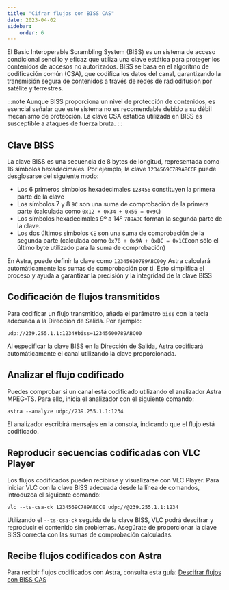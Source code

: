 ```yaml
---
title: "Cifrar flujos con BISS CAS"
date: 2023-04-02
sidebar:
    order: 6
---
```


El Basic Interoperable Scrambling System (BISS) es un sistema de acceso condicional sencillo y eficaz que utiliza una clave estática para proteger los contenidos de accesos no autorizados. BISS se basa en el algoritmo de codificación común (CSA), que codifica los datos del canal, garantizando la transmisión segura de contenidos a través de redes de radiodifusión por satélite y terrestres.

:::note
Aunque BISS proporciona un nivel de protección de contenidos, es esencial señalar que este sistema no es recomendable debido a su débil mecanismo de protección. La clave CSA estática utilizada en BISS es susceptible a ataques de fuerza bruta.
:::

## Clave BISS[](https://help.cesbo.com/astra/delivery/cas/encrypt-streams-with-biss-cas#biss-key)

La clave BISS es una secuencia de 8 bytes de longitud, representada como 16 símbolos hexadecimales. Por ejemplo, la clave `1234569C789ABCCE` puede desglosarse del siguiente modo:

- Los 6 primeros símbolos hexadecimales `123456` constituyen la primera parte de la clave
- Los símbolos 7 y 8 `9C` son una suma de comprobación de la primera parte (calculada como `0x12 + 0x34 + 0x56 = 0x9C`)
- Los símbolos hexadecimales 9º a 14º `789ABC` forman la segunda parte de la clave.
- Los dos últimos símbolos `CE` son una suma de comprobación de la segunda parte (calculada como `0x78 + 0x9A + 0xBC = 0x1CE`con sólo el último byte utilizado para la suma de comprobación)

En Astra, puede definir la clave como `12345600789ABC00`y Astra calculará automáticamente las sumas de comprobación por ti. Esto simplifica el proceso y ayuda a garantizar la precisión y la integridad de la clave BISS

## Codificación de flujos transmitidos[](https://help.cesbo.com/astra/delivery/cas/encrypt-streams-with-biss-cas#scrambling-transmitted-streams)

Para codificar un flujo transmitido, añada el parámetro `biss` con la tecla adecuada a la Dirección de Salida. Por ejemplo:

```
udp://239.255.1.1:1234#biss=12345600789ABC00
```

Al especificar la clave BISS en la Dirección de Salida, Astra codificará automáticamente el canal utilizando la clave proporcionada.

## Analizar el flujo codificado[](https://help.cesbo.com/astra/delivery/cas/encrypt-streams-with-biss-cas#analyze-scrambled-stream)

Puedes comprobar si un canal está codificado utilizando el analizador Astra MPEG-TS. Para ello, inicia el analizador con el siguiente comando:

```
astra --analyze udp://239.255.1.1:1234
```

El analizador escribirá mensajes en la consola, indicando que el flujo está codificado.

## Reproducir secuencias codificadas con VLC Player[](https://help.cesbo.com/astra/delivery/cas/encrypt-streams-with-biss-cas#play-scrambled-streams-with-vlc-player)

Los flujos codificados pueden recibirse y visualizarse con VLC Player. Para iniciar VLC con la clave BISS adecuada desde la línea de comandos, introduzca el siguiente comando:

```
vlc --ts-csa-ck 1234569C789ABCCE udp://@239.255.1.1:1234
```

Utilizando el `--ts-csa-ck` seguida de la clave BISS, VLC podrá descifrar y reproducir el contenido sin problemas. Asegúrate de proporcionar la clave BISS correcta con las sumas de comprobación calculadas.

## Recibe flujos codificados con Astra[](https://help.cesbo.com/astra/delivery/cas/encrypt-streams-with-biss-cas#receive-scrambled-streams-with-astra)

Para recibir flujos codificados con Astra, consulta esta guía: [Descifrar flujos con BISS CAS](https://help.cesbo.com/astra/processing/cas/decrypt-biss)
